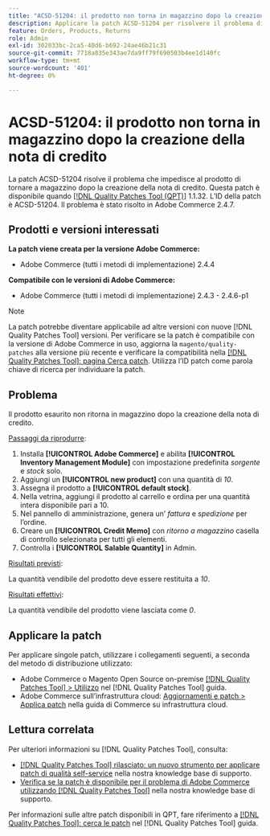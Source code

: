 ```yaml
---
title: "ACSD-51204: il prodotto non torna in magazzino dopo la creazione della nota di credito"
description: Applicare la patch ACSD-51204 per risolvere il problema di Adobe Commerce, in cui il prodotto non ritorna in magazzino dopo la creazione della nota di credito.
feature: Orders, Products, Returns
role: Admin
exl-id: 302033bc-2ca5-40d6-b692-24ae46b21c31
source-git-commit: 7718a835e343ae7da9ff79f690503b4ee1d140fc
workflow-type: tm+mt
source-wordcount: '401'
ht-degree: 0%

---
```


# ACSD-51204: il prodotto non torna in magazzino dopo la creazione della nota di credito

La patch ACSD-51204 risolve il problema che impedisce al prodotto di tornare a magazzino dopo la creazione della nota di credito. Questa patch è disponibile quando [[!DNL Quality Patches Tool (QPT)]](/help/announcements/adobe-commerce-announcements/magento-quality-patches-released-new-tool-to-self-serve-quality-patches.md) 1.1.32. L’ID della patch è ACSD-51204. Il problema è stato risolto in Adobe Commerce 2.4.7.

## Prodotti e versioni interessati

**La patch viene creata per la versione Adobe Commerce:**

* Adobe Commerce (tutti i metodi di implementazione) 2.4.4

**Compatibile con le versioni di Adobe Commerce:**

* Adobe Commerce (tutti i metodi di implementazione) 2.4.3 - 2.4.6-p1

>[!NOTE]
>
>La patch potrebbe diventare applicabile ad altre versioni con nuove [!DNL Quality Patches Tool] versioni. Per verificare se la patch è compatibile con la versione di Adobe Commerce in uso, aggiorna la `magento/quality-patches` alla versione più recente e verificare la compatibilità nella [[!DNL Quality Patches Tool]: pagina Cerca patch](<https://experienceleague.adobe.com/tools/commerce-quality-patches/index.html>). Utilizza l’ID patch come parola chiave di ricerca per individuare la patch.

## Problema

Il prodotto esaurito non ritorna in magazzino dopo la creazione della nota di credito.

<u>Passaggi da riprodurre</u>:

1. Installa **[!UICONTROL Adobe Commerce]** e abilita **[!UICONTROL Inventory Management Module]** con impostazione predefinita *sorgente* e *stock* solo.
1. Aggiungi un **[!UICONTROL new product]** con una quantità di *10*.
1. Assegna il prodotto a **[!UICONTROL default stock]**.
1. Nella vetrina, aggiungi il prodotto al carrello e ordina per una quantità intera disponibile pari a 10.
1. Nel pannello di amministrazione, genera un’ *fattura* e *spedizione* per l’ordine.
1. Creare un **[!UICONTROL Credit Memo]** con *ritorno a magazzino* casella di controllo selezionata per tutti gli elementi.
1. Controlla i **[!UICONTROL Salable Quantity]** in Admin.

<u>Risultati previsti</u>:

La quantità vendibile del prodotto deve essere restituita a *10*.

<u>Risultati effettivi</u>:

La quantità vendibile del prodotto viene lasciata come *0*.

## Applicare la patch

Per applicare singole patch, utilizzare i collegamenti seguenti, a seconda del metodo di distribuzione utilizzato:

* Adobe Commerce o Magento Open Source on-premise [[!DNL Quality Patches Tool] > Utilizzo](<https://experienceleague.adobe.com/docs/commerce-operations/tools/quality-patches-tool/usage.html>) nel [!DNL Quality Patches Tool] guida.
* Adobe Commerce sull’infrastruttura cloud: [Aggiornamenti e patch > Applica patch](https://experienceleague.adobe.com/docs/commerce-cloud-service/user-guide/develop/upgrade/apply-patches.html) nella guida di Commerce su infrastruttura cloud.

## Lettura correlata

Per ulteriori informazioni su [!DNL Quality Patches Tool], consulta:

* [[!DNL Quality Patches Tool] rilasciato: un nuovo strumento per applicare patch di qualità self-service](/help/announcements/adobe-commerce-announcements/magento-quality-patches-released-new-tool-to-self-serve-quality-patches.md) nella nostra knowledge base di supporto.
* [Verifica se la patch è disponibile per il problema di Adobe Commerce utilizzando [!DNL Quality Patches Tool]](/help/support-tools/patches-available-in-qpt-tool/check-patch-for-magento-issue-with-magento-quality-patches.md) nella nostra knowledge base di supporto.

Per informazioni sulle altre patch disponibili in QPT, fare riferimento a [[!DNL Quality Patches Tool]: cerca le patch](<https://experienceleague.adobe.com/tools/commerce-quality-patches/index.html>) nel [!DNL Quality Patches Tool] guida.

